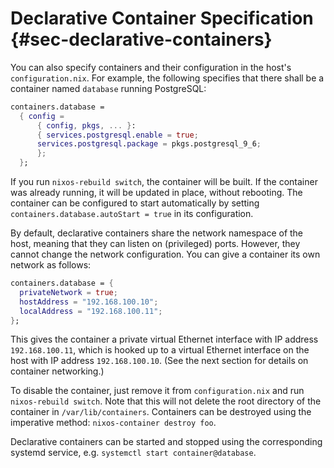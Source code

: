 # Declarative Container Specification {#sec-declarative-containers}

You can also specify containers and their configuration in the host's
`configuration.nix`. For example, the following specifies that there
shall be a container named `database` running PostgreSQL:

```nix
containers.database =
  { config =
      { config, pkgs, ... }:
      { services.postgresql.enable = true;
      services.postgresql.package = pkgs.postgresql_9_6;
      };
  };
```

If you run `nixos-rebuild switch`, the container will be built. If the
container was already running, it will be updated in place, without
rebooting. The container can be configured to start automatically by
setting `containers.database.autoStart = true` in its configuration.

By default, declarative containers share the network namespace of the
host, meaning that they can listen on (privileged) ports. However, they
cannot change the network configuration. You can give a container its
own network as follows:

```nix
containers.database = {
  privateNetwork = true;
  hostAddress = "192.168.100.10";
  localAddress = "192.168.100.11";
};
```

This gives the container a private virtual Ethernet interface with IP
address `192.168.100.11`, which is hooked up to a virtual Ethernet
interface on the host with IP address `192.168.100.10`. (See the next
section for details on container networking.)

To disable the container, just remove it from `configuration.nix` and
run `nixos-rebuild
  switch`. Note that this will not delete the root directory of the
container in `/var/lib/containers`. Containers can be destroyed using
the imperative method: `nixos-container destroy foo`.

Declarative containers can be started and stopped using the
corresponding systemd service, e.g.
`systemctl start container@database`.
